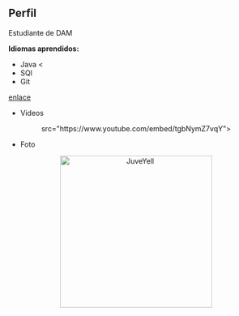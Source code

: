
## Perfil

Estudiante de DAM

**Idiomas aprendidos:**
- Java <
- SQl
- Git

[enlace](https://media.giphy.com/media/bGgsc5mWoryfgKBx1u/giphy.gif?cid=790b76112g7i8cizx38zznjigaxnpvb5ggy5bmc5m8j5dzg8&ep=v1_gifs_search&rid=giphy.gif&ct=g)

- Videos
<div>
<p style = 'text-align:center;'>
src="https://www.youtube.com/embed/tgbNymZ7vqY">
</div>
</p>

- Foto
<div>
<p style = 'text-align:center;'>
<img src="https://pbs.twimg.com/media/EiAAHfoU4AADis4?format=jpg&name=small" alt="JuveYell" width="300px">
</p>
</div>
